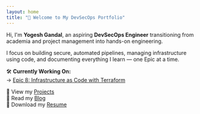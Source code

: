 ```yaml
---
layout: home
title: "👋 Welcome to My DevSecOps Portfolio"
---
```


Hi, I'm **Yogesh Gandal**, an aspiring **DevSecOps Engineer** transitioning from academia and project management into hands-on engineering.

I focus on building secure, automated pipelines, managing infrastructure using code, and documenting everything I learn — one Epic at a time.

🛠️ **Currently Working On:**  
→ [Epic 8: Infrastructure as Code with Terraform](./blog/2025-terraform-basics)

📂 View my [Projects](./projects)  
📝 Read my [Blog](./blog/)  
📄 Download my [Resume](./resume/Yogesh-Gandal-Resume.pdf)
